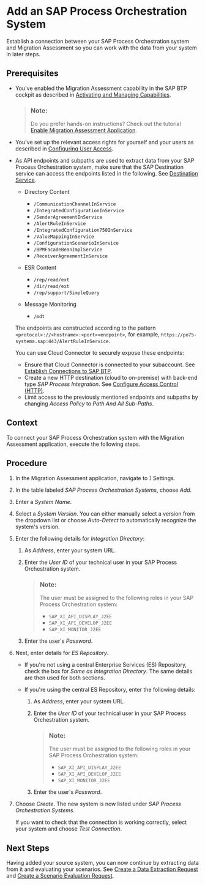 <!-- loio5f7672334ca74f90843d38375220d757 -->

<link rel="stylesheet" type="text/css" href="css/sap-icons.css"/>

# Add an SAP Process Orchestration System

Establish a connection between your SAP Process Orchestration system and Migration Assessment so you can work with the data from your system in later steps.



<a name="loio5f7672334ca74f90843d38375220d757__prereq_k5f_dgj_55b"/>

## Prerequisites

-   You've enabled the Migration Assessment capability in the SAP BTP cockpit as described in [Activating and Managing Capabilities](activating-and-managing-capabilities-2ffb343.md).

    > ### Note:  
    > Do you prefer hands-on instructions? Check out the tutorial [Enable Migration Assessment Application](https://developers.sap.com/tutorials/migration-assessment-enablement.html).

-   You've set up the relevant access rights for yourself and your users as described in [Configuring User Access](configuring-user-access-2c6214a.md).

-   As API endpoints and subpaths are used to extract data from your SAP Process Orchestration system, make sure that the SAP Destination service can access the endpoints listed in the following. See [Destination Service](https://help.sap.com/docs/BTP/65de2977205c403bbc107264b8eccf4b/eeb0ec2318fb4dda87830a09ac7a02fa.html).

    -   Directory Content

        -   `/CommunicationChannelInService`
        -   `/IntegratedConfigurationInService`
        -   `/SenderAgreementInService`
        -   `/AlertRuleInService`
        -   `/IntegratedConfiguration750InService`
        -   `/ValueMappingInService`
        -   `/ConfigurationScenarioInService`
        -   `/BPMFacadeBeanImplService`
        -   `/ReceiverAgreementInService`

    -   ESR Content

        -   `/rep/read/ext`
        -   `/dir/read/ext`
        -   `/rep/support/SimpleQuery`

    -   Message Monitoring

        -   `/mdt`



    The endpoints are constructed according to the pattern `<protocol>://<hostname>:<port><endpoint>`, for example, `https://po75-systema.sap:443/AlertRuleInService`.

    You can use Cloud Connector to securely expose these endpoints:

    -   Ensure that Cloud Connector is connected to your subaccount. See [Establish Connections to SAP BTP](https://help.sap.com/docs/CP_CONNECTIVITY/cca91383641e40ffbe03bdc78f00f681/db9170a7d97610148537d5a84bf79ba2.html?locale=en-US&version=Cloud#establish-connections-to-sap-btp).
    -   Create a new HTTP destination \(cloud to on-premise\) with back-end type *SAP Process Integration*. See [Configure Access Control \(HTTP\)](https://help.sap.com/docs/CP_CONNECTIVITY/cca91383641e40ffbe03bdc78f00f681/e7d4927dbb571014af7ef6ebd6cc3511.html?locale=en-US&version=Cloud).
    -   Limit access to the previously mentioned endpoints and subpaths by changing *Access Policy* to *Path And All Sub-Paths*.




## Context

To connect your SAP Process Orchestration system with the Migration Assessment application, execute the following steps.



## Procedure

1.  In the Migration Assessment application, navigate to <span style="color:#346187;"><span class="SAP-icons-V5"></span></span> Settings.

2.  In the table labeled *SAP Process Orchestration Systems*, choose *Add*.

3.  Enter a *System Name*.

4.  Select a *System Version*. You can either manually select a version from the dropdown list or choose *Auto-Detect* to automatically recognize the system's version.

5.  Enter the following details for *Integration Directory*:

    1.  As *Address*, enter your system URL.

    2.  Enter the *User ID* of your technical user in your SAP Process Orchestration system.

        > ### Note:  
        > The user must be assigned to the following roles in your SAP Process Orchestration system:
        > 
        > -   `SAP_XI_API_DISPLAY_J2EE`
        > -   `SAP_XI_API_DEVELOP_J2EE`
        > -   `SAP_XI_MONITOR_J2EE`

    3.  Enter the user's *Password*.


6.  Next, enter details for *ES Repository*.

    -   If you're not using a central Enterprise Services \(ES\) Repository, check the box for *Same as Integration Directory*. The same details are then used for both sections.

    -   If you're using the central ES Repository, enter the following details:

        1.  As *Address*, enter your system URL.

        2.  Enter the *User ID* of your technical user in your SAP Process Orchestration system.

            > ### Note:  
            > The user must be assigned to the following roles in your SAP Process Orchestration system:
            > 
            > -   `SAP_XI_API_DISPLAY_J2EE`
            > -   `SAP_XI_API_DEVELOP_J2EE`
            > -   `SAP_XI_MONITOR_J2EE`

        3.  Enter the user's *Password*.



7.  Choose *Create*. The new system is now listed under *SAP Process Orchestration Systems*.

    If you want to check that the connection is working correctly, select your system and choose *Test Connection*.




<a name="loio5f7672334ca74f90843d38375220d757__postreq_ykf_tzy_5wb"/>

## Next Steps

Having added your source system, you can now continue by extracting data from it and evaluating your scenarios. See [Create a Data Extraction Request](create-a-data-extraction-request-ce0ad0e.md) and [Create a Scenario Evaluation Request](create-a-scenario-evaluation-request-435ec61.md).

